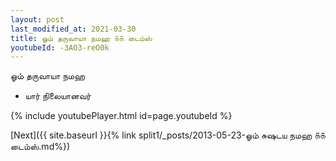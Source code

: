 ```yaml
---
layout: post
last_modified_at: 2021-03-30
title: ஓம் தருவாயா நமஹ ௧௧ டைம்ஸ்
youtubeId: -3AO3-reO0k
---
```

 
 
 ஓம் தருவாயா நமஹ  
 
 -  யார் நிலையானவர் 
 
  
 
  
 
 
 
 
 
 


{% include youtubePlayer.html id=page.youtubeId %}
 
[Next]({{ site.baseurl }}{% link  split1/_posts/2013-05-23-ஓம் சுஷடய நமஹ ௧௧ டைம்ஸ்.md%})
 
